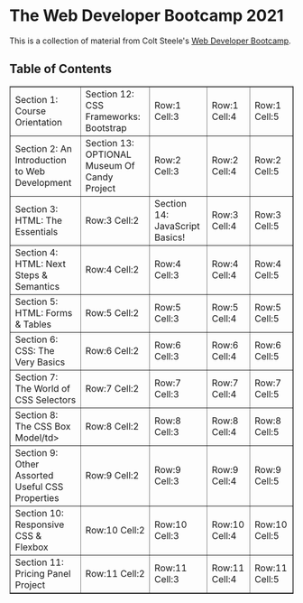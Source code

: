 # The Web Developer Bootcamp 2021
This is a collection of material from Colt Steele's <a href="http://www.udemy.com/course/the-web-developer-bootcamp/">Web Developer Bootcamp</a>.

## Table of Contents
<!-- Section 1: Course Orientation
Section 2: An Introduction to Web Development
Section 3: HTML: The Essentials
Section 4: HTML: Next Steps & Semantics
Section 5: HTML: Forms & Tables
Section 6: CSS: The Very Basics
Section 7: The World of CSS Selectors
Section 8: The CSS Box Model
Section 9: Other Assorted Useful CSS Properties
Section 10: Responsive CSS & Flexbox
Section 11: Pricing Panel Project

Section 12: CSS Frameworks: Bootstrap
Section 13: OPTIONAL Museum Of Candy Project
Section 14: JavaScript Basics!
Section 15: JavaScript Strings and More
Section 16: JavaScript Decision Making
Section 17: JavaScript Arrays
Section 18: JavaScript Object Literals
Section 19: Repeating Stuff With Loops
Section 20: NEW: Introducing Functions
Section 21: Leveling Up Our Functions
Section 22: Callbacks & Array Methods
Section 23: Newer JavaScript Features
Section 24: Introducing The World Of The DOM
Section 25: The Missing Piece: DOM Events
Section 26: Score Keeper CodeAlong
Section 27: Async JavaScript: Oh Boy!
Section 28: AJAX and API's
Section 29: Prototypes, Classes, & OOP
Section 30: Mastering The Terminal
Section 31: Our First Brush With Node
Section 32: Exploring Modules & The NPM Universe
Section 33: Creating Servers With Express
Section 34: Creating Dynamic HTML With Templating
Section 35: Defining RESTful Routes
Section 36: Our First Database: MongoDB
Section 37: Connecting To Mongo With Mongoose
Section 38: Putting It All Together: Mongoose With Express
Section 39: YelpCamp: Campgrounds CRUD
Section 40: Middleware: The Key To Express
Section 41: YelpCamp: Adding Basic Styles
Section 42: Handling Errors In Express Apps
Section 43: YelpCamp: Errors & Validating Data
Section 44: Data Relationships With Mongo
Section 45: Mongo Relationships With Express
Section 46: YelpCamp: Adding The Reviews Model
Section 47: Express Router & Cookies
Section 48: Express Session & Flash
Section 49: YelpCamp: Restructuring & Flash
Section 50: Authentication From "Scratch"
Section 51: YelpCamp: Adding In Authentication
Section 52: YelpCamp: Basic Authorization
Section 53: YelpCamp: Controllers & Star Ratings
Section 54: YelpCamp: Image Upload
Section 55: YelpCamp: Adding Maps
Section 56: YelpCamp: Fancy Cluster Map
Section 57: YelpCamp: Styles Clean Up
Section 58: YelpCamp: Common Security Issues
Section 59: YelpCamp: Deploying -->

<table class="tftable" border="1">
        <tr><td>Section 1: Course Orientation</td><td>Section 12: CSS Frameworks: Bootstrap</td><td>Row:1 Cell:3</td><td>Row:1 Cell:4</td><td>Row:1 Cell:5</td></tr>
        <tr><td>Section 2: An Introduction to Web Development</td><td>Section 13: OPTIONAL Museum Of Candy Project</td><td>Row:2 Cell:3</td><td>Row:2 Cell:4</td><td>Row:2 Cell:5</td></tr>
        <tr><td>Section 3: HTML: The Essentials</td><td>Row:3 Cell:2</td><td>Section 14: JavaScript Basics!</td><td>Row:3 Cell:4</td><td>Row:3 Cell:5</td></tr>
        <tr><td>Section 4: HTML: Next Steps & Semantics</td><td>Row:4 Cell:2</td><td>Row:4 Cell:3</td><td>Row:4 Cell:4</td><td>Row:4 Cell:5</td></tr>
        <tr><td>Section 5: HTML: Forms & Tables</td><td>Row:5 Cell:2</td><td>Row:5 Cell:3</td><td>Row:5 Cell:4</td><td>Row:5 Cell:5</td></tr>
        <tr><td>Section 6: CSS: The Very Basics</td><td>Row:6 Cell:2</td><td>Row:6 Cell:3</td><td>Row:6 Cell:4</td><td>Row:6 Cell:5</td></tr>
        <tr><td>Section 7: The World of CSS Selectors</td><td>Row:7 Cell:2</td><td>Row:7 Cell:3</td><td>Row:7 Cell:4</td><td>Row:7 Cell:5</td></tr>
        <tr><td>Section 8: The CSS Box Model/td><td>Row:8 Cell:2</td><td>Row:8 Cell:3</td><td>Row:8 Cell:4</td><td>Row:8 Cell:5</td></tr>
        <tr><td>Section 9: Other Assorted Useful CSS Properties</td><td>Row:9 Cell:2</td><td>Row:9 Cell:3</td><td>Row:9 Cell:4</td><td>Row:9 Cell:5</td></tr>
        <tr><td>Section 10: Responsive CSS & Flexbox</td><td>Row:10 Cell:2</td><td>Row:10 Cell:3</td><td>Row:10 Cell:4</td><td>Row:10 Cell:5</td></tr>
        <tr><td>Section 11: Pricing Panel Project</td><td>Row:11 Cell:2</td><td>Row:11 Cell:3</td><td>Row:11 Cell:4</td><td>Row:11 Cell:5</td></tr>
        </table>

